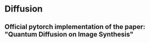# Diffusion
## Official pytorch implementation of the paper: "Quantum Diffusion on Image Synthesis"
